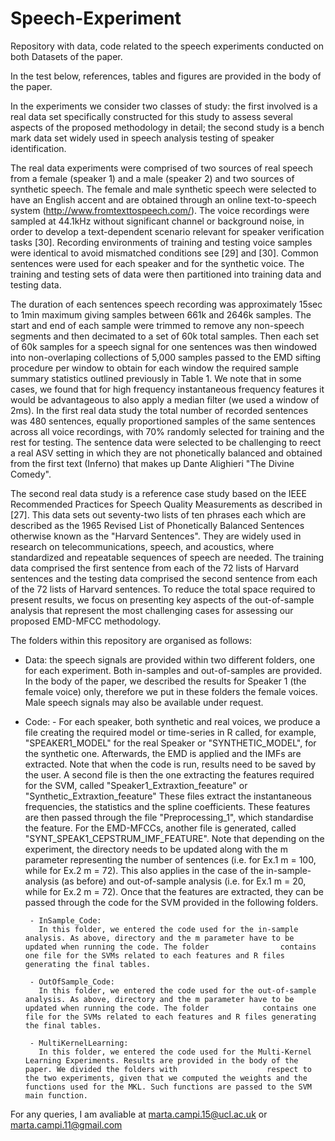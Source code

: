 # Speech-Experiment
Repository with data, code related to the speech experiments conducted on both Datasets of the paper. 

In the test below, references, tables and figures are provided in the body of the paper. 

In the experiments we consider two classes of study: the first involved is a real data set specifically constructed for this study to assess several aspects of the
proposed methodology in detail; the second study is a bench mark data set widely used in speech analysis testing of speaker identification.

The real data experiments were comprised of two sources of real speech from a female (speaker 1) and a male (speaker 2) and two sources of synthetic speech. The female
and male synthetic speech were selected to have an English accent and are obtained through an online text-to-speech system (http://www.fromtexttospeech.com/). The
voice recordings were sampled at 44.1kHz without significant channel or background noise, in order to develop a text-dependent scenario relevant for speaker verification
tasks [30]. Recording environments of training and testing voice samples were identical to avoid mismatched conditions see [29] and [30]. Common sentences were used for each
speaker and for the synthetic voice. The training and testing sets of data were then partitioned into training data and testing data.

The duration of each sentences speech recording was approximately 15sec to 1min maximum giving samples between 661k and 2646k samples. The start and end of each
sample were trimmed to remove any non-speech segments and then decimated to a set of 60k total samples. Then each set of 60k samples for a speech signal for one sentences
was then windowed into non-overlaping collections of 5,000 samples passed to the EMD sifting procedure per window to obtain for each window the required sample summary
statistics outlined previously in Table 1. We note that in some cases, we found that for high frequency instantaneous frequency features it would be advantageous to also
apply a median filter (we used a window of 2ms). In the first real data study the total number of recorded sentences was 480 sentences, equally proportioned samples of the same sentences across all voice recordings, with 70% randomly selected for training and the rest for testing. The sentence data were selected to be challenging to reect a real ASV setting in which they are not phonetically balanced and obtained from the first text (Inferno) that makes up Dante Alighieri "The Divine Comedy".

The second real data study is a reference case study based on the IEEE Recommended Practices for Speech Quality Measurements as described in [27]. This data sets out seventy-two lists of ten phrases each which are described as the 1965 Revised List of Phonetically Balanced Sentences otherwise known as the "Harvard Sentences". They are widely used in research on telecommunications, speech, and acoustics, where standardized and repeatable sequences of speech are needed. The training data comprised the first sentence from each of the 72 lists of Harvard sentences and the testing data comprised the second sentence from each of the 72 lists of Harvard sentences. To reduce the total space required to present results, we focus on presenting key aspects of the out-of-sample analysis that represent the most challenging cases for assessing our proposed EMD-MFCC methodology.



The folders within this repository are organised as follows:
- Data:
       the speech signals are provided within two different folders, one for each experiment. Both in-samples and out-of-samples are provided. In the body of the paper,
       we described the results for Speaker 1 (the female voice) only, therefore we put in these folders the female voices. Male speech signals may also be available under              request.

- Code: 
       - For each speaker, both synthetic and real voices, we produce a file creating the required model or time-series in R called, for example, "SPEAKER1_MODEL" for the real            Speaker or "SYNTHETIC_MODEL", for the synthetic one. Afterwards, the EMD is applied and the IMFs are extracted. Note that when the code is run, results need to be saved          by the user. A second file is then the one extracting the features required for the SVM, called "Speaker1_Extraxtion_feeature" or "Synthetic_Extraxtion_feeature" These          files extract the instantaneous frequencies, the statistics and the spline coefficients. These features are then passed through the file "Preprocessing_1", which                standardise the feature. For the EMD-MFCCs, another file is generated, called "SYNT_SPEAK1_CEPSTRUM_IMF_FEATURE". Note that depending on the experiment, the directory            needs to be updated along with the m parameter representing the number of sentences (i.e. for Ex.1 m = 100, while for Ex.2 m = 72). This also applies in the case of the          in-sample-analysis (as before) and out-of-sample analysis (i.e. for Ex.1 m = 20, while for Ex.2 m = 72). Once that the features are extracted, they can be passed                through the code for the SVM provided in the following folders.
       
       - InSample_Code:
         In this folder, we entered the code used for the in-sample analysis. As above, directory and the m parameter have to be updated when running the code. The folder                contains one file for the SVMs related to each features and R files generating the final tables.
         
       - OutOfSample_Code:
         In this folder, we entered the code used for the out-of-sample analysis. As above, directory and the m parameter have to be updated when running the code. The folder            contains one file for the SVMs related to each features and R files generating the final tables.
         
       - MultiKernelLearning:
         In this folder, we entered the code used for the Multi-Kernel Learning Experiments. Results are provided in the body of the paper. We divided the folders with                    respect to the two experiments, given that we computed the weights and the functions used for the MKL. Such functions are passed to the SVM main function. 
         
         
For any queries, I am avaliable at marta.campi.15@ucl.ac.uk or marta.campi.11@gmail.com

